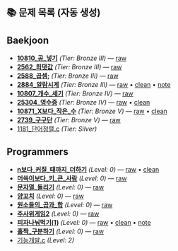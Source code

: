 ## 📚 문제 목록 (자동 생성)

<!-- AUTO-INDEX:START -->
## Baekjoon
- **[10810_공_넣기](baekjoon/Bronze_III/10810_공_넣기)** _(Tier: Bronze III)_ — [raw](baekjoon/Bronze_III/10810_공_넣기/raw.c)
- **[2562_최댓값](baekjoon/Bronze_III/2562_최댓값)** _(Tier: Bronze III)_ — [raw](baekjoon/Bronze_III/2562_최댓값/raw.c)
- **[2588_곱셈;](baekjoon/Bronze_III/2588_곱셈;)** _(Tier: Bronze III)_ — [raw](baekjoon/Bronze_III/2588_곱셈;/raw.c)
- **[2884_알람시계](baekjoon/Bronze_III/2884_알람시계)** _(Tier: Bronze III)_ — [raw](baekjoon/Bronze_III/2884_알람시계/raw.c) • [clean](baekjoon/Bronze_III/2884_알람시계/clean.c) • [note](baekjoon/Bronze_III/2884_알람시계/note.md)
- **[10807_개수_세기](baekjoon/Bronze_IV/10807_개수_세기)** _(Tier: Bronze IV)_ — [raw](baekjoon/Bronze_IV/10807_개수_세기/raw.c)
- **[25304_영수증](baekjoon/Bronze_IV/25304_영수증)** _(Tier: Bronze IV)_ — [raw](baekjoon/Bronze_IV/25304_영수증/raw.c) • [clean](baekjoon/Bronze_IV/25304_영수증/clean.c)
- **[10871_X보다_작은_수](baekjoon/Bronze_V/10871_X보다_작은_수)** _(Tier: Bronze V)_ — [raw](baekjoon/Bronze_V/10871_X보다_작은_수/raw.c) • [clean](baekjoon/Bronze_V/10871_X보다_작은_수/clean.c)
- **[2739_구구단](baekjoon/Bronze_V/2739_구구단)** _(Tier: Bronze V)_ — [raw](baekjoon/Bronze_V/2739_구구단/raw.c)
- [1181_단어정렬.c](baekjoon/Silver/1181_단어정렬.c) _(Tier: Silver)_

## Programmers
- **[n보다_커질_때까지_더하기](programmers/Level0/n보다_커질_때까지_더하기)** _(Level: 0)_ — [raw](programmers/Level0/n보다_커질_때까지_더하기/raw.c) • [clean](programmers/Level0/n보다_커질_때까지_더하기/clean.c)
- **[머쓱이보다_키_큰_사람](programmers/Level0/머쓱이보다_키_큰_사람)** _(Level: 0)_ — [raw](programmers/Level0/머쓱이보다_키_큰_사람/raw.c)
- **[문자열_돌리기](programmers/Level0/문자열_돌리기)** _(Level: 0)_ — [raw](programmers/Level0/문자열_돌리기/raw.c)
- **[양꼬치](programmers/Level0/양꼬치)** _(Level: 0)_ — [raw](programmers/Level0/양꼬치/raw.c)
- **[원소들의_곱과_합](programmers/Level0/원소들의_곱과_합)** _(Level: 0)_ — [raw](programmers/Level0/원소들의_곱과_합/raw.c)
- **[주사위게임2](programmers/Level0/주사위게임2)** _(Level: 0)_ — [raw](programmers/Level0/주사위게임2/raw.c)
- **[피자나눠먹기(1)](programmers/Level0/피자나눠먹기(1))** _(Level: 0)_ — [raw](programmers/Level0/피자나눠먹기(1)/raw.c) • [clean](programmers/Level0/피자나눠먹기(1)/clean.c) • [note](programmers/Level0/피자나눠먹기(1)/note.md)
- **[홀짝_구분하기](programmers/Level0/홀짝_구분하기)** _(Level: 0)_ — [raw](programmers/Level0/홀짝_구분하기/raw.c)
- [기능개발.c](programmers/Level2/기능개발.c) _(Level: 2)_

<!-- AUTO-INDEX:END -->
